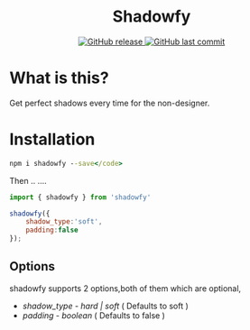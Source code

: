 <h1 align='center'>Shadowfy</h1>
<p align="center">
  <a href="https://github.com/SandeepBalachandran/Shadowfy/releases/" target="_blank">
    <img alt="GitHub release" src="https://img.shields.io/github/v/release/SandeepBalachandran/Shadowfy?include_prereleases&style=flat-square">
  </a>

  <a href="https://github.com/SandeepBalachandran/Shadowfy/commits/master" target="_blank">
    <img src="https://img.shields.io/github/last-commit/SandeepBalachandran/Shadowfy?style=flat-square" alt="GitHub last commit">
  </a>
</p>

# What is this?
Get perfect shadows every time for the non-designer.

# Installation
```cmd 
npm i shadowfy --save</code> 
```

Then ..
....

```js
import { shadowfy } from 'shadowfy'

shadowfy({
    shadow_type:'soft',
    padding:false
});
```

## Options

shadowfy supports 2 options,both of them which are optional,

* *shadow_type* - _hard | soft_ ( Defaults to soft )
* *padding* - _boolean_ ( Defaults to false )  
